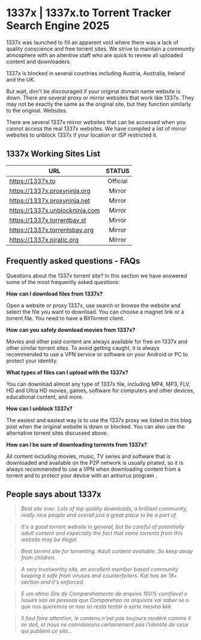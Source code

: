
# 1337x | 1337x.to Torrent Tracker Search Engine 2025

1337x was launched to fill an apparent void where there was a lack of quality conscience and free torrent sites. We strive to maintain a community atmosphere with an attentive staff who are quick to review all uploaded content and downloaders.

1337x is blocked in several countries including Austria, Australia, Ireland and the UK.

But wait, don't be discouraged if your original domain name website is down. There are several proxy or mirror websites that work like 1337x. They may not be exactly the same as the original site, but they function similarly to the original. Websites.

There are several 1337x mirror websites that can be accessed when you cannot access the real 1337x websites. We have compiled a list of mirror websites to unblock 1337x if your location or ISP restricted it.

## 1337x Working Sites List

| URL | STATUS |
|----------------|:----------------:|
| https://1337x.to | Official |
| https://1337x.proxyninja.org | Mirror |
| https://1337x.proxyninja.net | Mirror |
| https://1337x.unblockninja.com | Mirror |
| https://1337x.torrentbay.st | Mirror |
| https://1337x.torrentsbay.org | Mirror |
| https://1337x.piratic.org | Mirror |




## Frequently asked questions - FAQs
Questions about the 1337x torrent site? In this section we have answered some of the most frequently asked questions:

**How can I download files from 1337x?**

Open a website or proxy 1337x, use search or browse the website and select the file you want to download. You can choose a magnet link or a torrent file. You need to have a BitTorrent client.

**How can you safely download movies from 1337x?**

Movies and other paid content are always available for free on 1337x and other similar torrent sites. To avoid getting caught, it is always recommended to use a VPN service or software on your Android or PC to protect your identity.

**What types of files can I upload with the 1337x?**

You can download almost any type of 1337x file, including MP4, MP3, FLV, HD and Ultra HD movies, games, software for computers and other devices, educational content, and more.

**How can I unblock 1337x?**

The easiest and easiest way is to use the 1337x proxy we listed in this blog post when the original website is down or blocked. You can also use the alternative torrent sites discussed above.

**How can I be sure of downloading torrents from 1337x?**

All content including movies, music, TV series and software that is downloaded and available on the P2P network is usually pirated, so it is always recommended to use a VPN when downloading content from a torrent and to protect your device with an antivirus program .


## People says about 1337x

> *Best site ever. Lots of top quality downloads, a brilliant community, really nice people and overall just a great place to be a part of.*

> *It's a good torrent website in general, but be careful of potentially adult content and especially the fact that some torrents from this website may be illegal.*

> *Best torrent site for torrenting. Adult content available. So keep away from children.*

> *A very trustworthy site, an excellent member based community keeping it safe from viruses and counterfeiters. Kat has an 18+ section and it's enforced.*

> *E um otimo Site de Comparehamento de arquivo 100% comfiavel o Issues sao as pessoas que Comparehao os arquivos vai saber se o que nos queremos or nao so resta tentar a sorte mesmo kkk*


> *Il faut faire attention, le contenu n'est pas toujours modéré comme il se doit, et nous ne connaissons certainement pas l'identité de ceux qui publient ce site...*

















